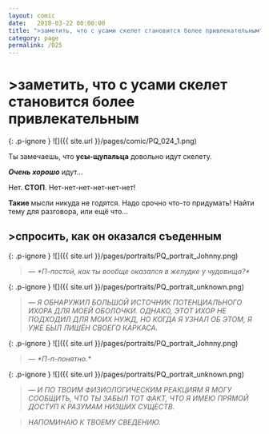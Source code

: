 ```yaml
---
layout: comic
date:   2018-03-22 00:00:00 
title: ">заметить, что с усами скелет становится более привлекательным"
category: page
permalink: /025
---
```

# >заметить, что с усами скелет становится более привлекательным

{: .p-ignore }
![]({{ site.url }}/pages/comic/PQ_024_1.png)

Ты замечаешь, что <strong>усы-щупальца</strong> довольно идут скелету.

<strong><em>Очень хорошо</em></strong> идут…

Нет. <strong>СТОП</strong>. Нет-нет-нет-нет-нет-нет!

<strong>Такие </strong>мысли никуда не годятся. Надо срочно что-то придумать! Найти тему для разговора, или ещё что...

## >спросить, как он оказался съеденным

{: .p-ignore }
![]({{ site.url }}/pages/portraits/PQ_portrait_Johnny.png)

<blockquote><em>— *П-постой, как ты вообще оказался в желудке у чудовища?*</em></blockquote>

{: .p-ignore }
![]({{ site.url }}/pages/portraits/PQ_portrait_unknown.png)

<blockquote><em>— Я ОБНАРУЖИЛ БОЛЬШОЙ ИСТОЧНИК ПОТЕНЦИАЛЬНОГО ИХОРА ДЛЯ МОЕЙ ОБОЛОЧКИ. ОДНАКО, ЭТОТ ИХОР НЕ ПОДХОДИЛ ДЛЯ МОИХ НУЖД, НО КОГДА Я УЗНАЛ ОБ ЭТОМ, Я УЖЕ БЫЛ ЛИШЁН СВОЕГО КАРКАСА.</em></blockquote>

{: .p-ignore }
![]({{ site.url }}/pages/portraits/PQ_portrait_Johnny.png)

<blockquote><em>— *П-п-понятно.*</em></blockquote>

{: .p-ignore }
![]({{ site.url }}/pages/portraits/PQ_portrait_unknown.png)

<blockquote><em>— И ПО ТВОИМ ФИЗИОЛОГИЧЕСКИМ РЕАКЦИЯМ Я МОГУ СООБЩИТЬ, ЧТО ТЫ ЗАБЫЛ ТОТ ФАКТ, ЧТО Я ИМЕЮ ПРЯМОЙ ДОСТУП К РАЗУМАМ НИЗШИХ СУЩЕСТВ. </em></blockquote>

<blockquote><em>НАПОМИНАЮ К ТВОЕМУ СВЕДЕНИЮ.</em></blockquote>
